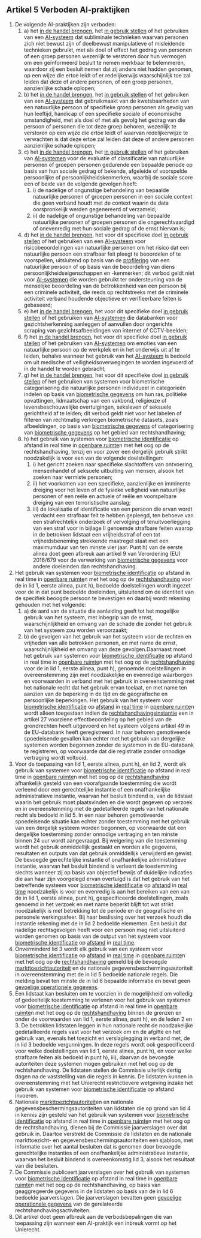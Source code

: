 ## Artikel 5 Verboden AI-praktijken

1. De volgende AI-praktijken zijn verboden:
   1. a) het [in de handel brengen](a3.md#^handel), het [in gebruik stellen](a3.md#^gebruik) of het gebruiken van een [AI-systeem](a3.md#^ai-systeem) dat subliminale technieken waarvan personen zich niet bewust zijn of doelbewust manipulatieve of misleidende technieken gebruikt, met als doel of effect het gedrag van personen of een groep personen wezenlijk te verstoren door hun vermogen om een geïnformeerd besluit te nemen merkbaar te belemmeren, waardoor zij een besluit nemen dat zij anders niet hadden genomen, op een wijze die ertoe leidt of er redelijkerwijs waarschijnlijk toe zal leiden dat deze of andere personen, of een groep personen, aanzienlijke schade oplopen;
   2. b) het [in de handel brengen](a3.md#^handel), het [in gebruik stellen](a3.md#^gebruik) of het gebruiken van een [AI-systeem](a3.md#^ai-systeem) dat gebruikmaakt van de kwetsbaarheden van een natuurlijke persoon of specifieke groep personen als gevolg van hun leeftijd, handicap of een specifieke sociale of economische omstandigheid, met als doel of met als gevolg het gedrag van die persoon of personen die tot deze groep behoren, wezenlijk te verstoren op een wijze die ertoe leidt of waarvan redelijkerwijze te verwachten is dat deze ertoe zal leiden dat deze of andere personen aanzienlijke schade oplopen;
   3. c) het [in de handel brengen](a3.md#^handel), het [in gebruik stellen](a3.md#^gebruik) of het gebruiken van [AI-systemen](a3.md#^ai-systeem) voor de evaluatie of classificatie van natuurlijke personen of groepen personen gedurende een bepaalde periode op basis van hun sociale gedrag of bekende, afgeleide of voorspelde persoonlijke of persoonlijkheidskenmerken, waarbij de sociale score een of beide van de volgende gevolgen heeft:
      1. i) de nadelige of ongunstige behandeling van bepaalde natuurlijke personen of groepen personen in een sociale context die geen verband houdt met de context waarin de data oorspronkelijk werden gegenereerd of verzameld;
      2. ii) de nadelige of ongunstige behandeling van bepaalde natuurlijke personen of groepen personen die ongerechtvaardigd of onevenredig met hun sociale gedrag of de ernst hiervan is;
   4. d) het [in de handel brengen](a3.md#^handel), het voor dit specifieke doel [in gebruik stellen](a3.md#^gebruik) of het gebruiken van een [AI-systeem](a3.md#^ai-systeem) voor risicobeoordelingen van natuurlijke personen om het risico dat een natuurlijke persoon een strafbaar feit pleegt te beoordelen of te voorspellen, uitsluitend op basis van de [profilering](a3.md#^profil) van een natuurlijke persoon of op basis van de beoordeling van diens persoonlijkheidseigenschappen en -kenmerken; dit verbod geldt niet voor [AI-systemen](a3.md#^ai-systeem) die worden gebruikt ter ondersteuning van de menselijke beoordeling van de betrokkenheid van een persoon bij een criminele activiteit, die reeds op rechtstreeks met de criminele activiteit verband houdende objectieve en verifieerbare feiten is gebaseerd;
   5. e) het [in de handel brengen](a3.md#^handel), het voor dit specifieke doel [in gebruik stellen](a3.md#^gebruik) of het gebruiken van [AI-systemen](a3.md#^ai-systeem) die databanken voor gezichtsherkenning aanleggen of aanvullen door ongerichte scraping van gezichtsafbeeldingen van internet of CCTV-beelden;
   6. f) het [in de handel brengen](a3.md#^handel), het voor dit specifieke doel [in gebruik stellen](a3.md#^gebruik) of het gebruiken van [AI-systemen](a3.md#^ai-systeem) om emoties van een natuurlijke persoon op de werkplek en in het onderwijs uit af te leiden, behalve wanneer het gebruik van het [AI-systeem](a3.md#^ai-systeem) is bedoeld om uit medische of veiligheidsoverwegingen te worden ingevoerd of in de handel te worden gebracht;
   7. g) het [in de handel brengen](a3.md#^handel), het voor dit specifieke doel [in gebruik stellen](a3.md#^gebruik) of het gebruiken van systemen voor biometrische categorisering die natuurlijke personen individueel in categorieën indelen op basis van [biometrische gegevens](a3.md#^biog) om hun ras, politieke opvattingen, lidmaatschap van een vakbond, religieuze of levensbeschouwelijke overtuigingen, seksleven of seksuele gerichtheid af te leiden; dit verbod geldt niet voor het labelen of filteren van rechtmatig verkregen biometrische datasets, zoals afbeeldingen, op basis van [biometrische gegevens](a3.md#^biog) of categorisering van [biometrische gegevens](a3.md#^biog) op het gebied van rechtshandhaving;
   8. h) het gebruik van systemen voor [biometrische identificatie](a3.md#^bioid) op afstand in real time in [openbare ruimte](a3.md#^openb)n met het oog op de rechtshandhaving, tenzij en voor zover een dergelijk gebruik strikt noodzakelijk is voor een van de volgende doelstellingen:
      1. i) het gericht zoeken naar specifieke slachtoffers van ontvoering, mensenhandel of seksuele uitbuiting van mensen, alsook het zoeken naar vermiste personen;
      2. ii) het voorkomen van een specifieke, aanzienlijke en imminente dreiging voor het leven of de fysieke veiligheid van natuurlijke personen of een reële en actuele of reële en voorspelbare dreiging van een terroristische aanslag;
      3. iii) de lokalisatie of identificatie van een persoon die ervan wordt verdacht een strafbaar feit te hebben gepleegd, ten behoeve van een strafrechtelijk onderzoek of vervolging of tenuitvoerlegging van een straf voor in bijlage II genoemde strafbare feiten waarop in de betrokken lidstaat een vrijheidsstraf of een tot vrijheidsbeneming strekkende maatregel staat met een maximumduur van ten minste vier jaar.
         Punt h) van de eerste alinea doet geen afbreuk aan artikel 9 van Verordening (EU) 2016/679 voor de verwerking van [biometrische gegevens](a3.md#^biog) voor andere doeleinden dan rechtshandhaving.
2. Het gebruik van systemen voor [biometrische identificatie](a3.md#^bioid) op afstand in real time in [openbare ruimte](a3.md#^openb)n met het oog op de [rechtshandhaving](a3.md#^rh) voor de in lid 1, eerste alinea, punt h), bedoelde doelstellingen wordt ingezet voor de in dat punt bedoelde doeleinden, uitsluitend om de identiteit van de specifiek beoogde persoon te bevestigen en daarbij wordt rekening gehouden met het volgende:
   1. a) de aard van de situatie die aanleiding geeft tot het mogelijke gebruik van het systeem, met inbegrip van de ernst, waarschijnlijkheid en omvang van de schade die zonder het gebruik van het systeem zou worden veroorzaakt;
   2. b) de gevolgen van het gebruik van het systeem voor de rechten en vrijheden van alle betrokken personen, en met name de ernst, waarschijnlijkheid en omvang van deze gevolgen.Daarnaast moet het gebruik van systemen voor [biometrische identificatie](a3.md#^bioid) op afstand in real time in [openbare ruimte](a3.md#^openb)n met het oog op de [rechtshandhaving](a3.md#^rh) voor de in lid 1, eerste alinea, punt h), genoemde doelstellingen in overeenstemming zijn met noodzakelijke en evenredige waarborgen en voorwaarden in verband met het gebruik in overeenstemming met het nationale recht dat het gebruik ervan toelaat, en met name ten aanzien van de beperking in de tijd en de geografische en persoonlijke beperkingen. Het gebruik van het systeem voor [biometrische identificatie](a3.md#^bioid) op [afstand](a3.md#^sbia) in [real time](a3.md#^realt) in [openbare ruimte](a3.md#^openb)n wordt alleen toegestaan indien de [rechtshandhavingsinstantie](a3.md#^rhi) een in artikel 27 voorziene effectbeoordeling op het gebied van de grondrechten heeft uitgevoerd en het systeem volgens artikel 49 in de EU-databank heeft geregistreerd. In naar behoren gemotiveerde spoedeisende gevallen kan echter met het gebruik van dergelijke systemen worden begonnen zonder de systemen in de EU-databank te registreren, op voorwaarde dat die registratie zonder onnodige vertraging wordt voltooid.
3. Voor de toepassing van lid 1, eerste alinea, punt h), en lid 2, wordt elk gebruik van systemen voor [biometrische identificatie](a3.md#^bioid) op afstand in real time in [openbare ruimte](a3.md#^openb)n met het oog op de [rechtshandhaving](a3.md#^rh) afhankelijk gesteld van een voorafgaande toestemming die wordt verleend door een gerechtelijke instantie of een onafhankelijke administratieve instantie, waarvan het besluit bindend is, van de lidstaat waarin het gebruik moet plaatsvinden en die wordt gegeven op verzoek en in overeenstemming met de gedetailleerde regels van het nationale recht als bedoeld in lid 5. In een naar behoren gemotiveerde spoedeisende situatie kan echter zonder toestemming met het gebruik van een dergelijk systeem worden begonnen, op voorwaarde dat een dergelijke toestemming zonder onnodige vertraging en ten minste binnen 24 uur wordt aangevraagd. Bij weigering van die toestemming wordt het gebruik onmiddellijk gestaakt en worden alle gegevens, resultaten en outputs van dat gebruik onmiddellijk verwijderd en gewist.
   De bevoegde gerechtelijke instantie of onafhankelijke administratieve instantie, waarvan het besluit bindend is verleent de toestemming slechts wanneer zij op basis van objectief bewijs of duidelijke indicaties die aan haar zijn voorgelegd ervan overtuigd is dat het gebruik van het betreffende systeem voor [biometrische identificatie](a3.md#^bioid) op [afstand](a3.md#^sbia) in [real time](a3.md#^realt) noodzakelijk is voor en evenredig is aan het bereiken van een van de in lid 1, eerste alinea, punt h), gespecificeerde doelstellingen, zoals genoemd in het verzoek en met name beperkt blijft tot wat strikt noodzakelijk is met betrekking tot de periode en de geografische en personele werkingssfeer. Bij haar beslissing over het verzoek houdt die instantie rekening met de in lid 2 bedoelde elementen. Een besluit dat nadelige rechtsgevolgen heeft voor een persoon mag niet uitsluitend worden genomen op basis van de output van het systeem voor [biometrische identificatie](a3.md#^bioid) op [afstand](a3.md#^sbia) in [real time](a3.md#^realt).
4. Onverminderd lid 3 wordt elk gebruik van een systeem voor [biometrische identificatie](a3.md#^bioid) op [afstand](a3.md#^sbia) in [real time](a3.md#^realt) in [openbare ruimte](a3.md#^openb)n met het oog op de [rechtshandhaving](a3.md#^rh) gemeld bij de bevoegde [markttoezichtautoriteit](a3.md#^mta) en de nationale gegevensbeschermingsautoriteit in overeenstemming met de in lid 5 bedoelde nationale regels. Die melding bevat ten minste de in lid 6 bepaalde informatie en bevat geen [gevoelige operationele gegevens](a3.md#^gog).
5. Een lidstaat kan besluiten om te voorzien in de mogelijkheid om volledig of gedeeltelijk toestemming te verlenen voor het gebruik van systemen voor [biometrische identificatie](a3.md#^bioid) op afstand in real time in [openbare ruimte](a3.md#^openb)n met het oog op de [rechtshandhaving](a3.md#^rh) binnen de grenzen en onder de voorwaarden van lid 1, eerste alinea, punt h), en de leden 2 en 3. De betrokken lidstaten leggen in hun nationale recht de noodzakelijke gedetailleerde regels vast voor het verzoek om en de afgifte en het gebruik van, evenals het toezicht en verslaglegging in verband met, de in lid 3 bedoelde vergunningen. In deze regels wordt ook gespecificeerd voor welke doelstellingen van lid 1, eerste alinea, punt h), en voor welke strafbare feiten als bedoeld in punt h), iii), daarvan de bevoegde autoriteiten deze systemen mogen gebruiken met het oog op de rechtshandhaving. De lidstaten stellen de Commissie uiterlijk dertig dagen na de vaststelling van die regels in kennis. De lidstaten kunnen in overeenstemming met het Unierecht restrictievere wetgeving inzake het gebruik van systemen voor [biometrische identificatie](a3.md#^bioid) op afstand invoeren.
6. Nationale [markttoezichtautoriteit](a3.md#^mta)en en nationale gegevensbeschermingsautoriteiten van lidstaten die op grond van lid 4 in kennis zijn gesteld van het gebruik van systemen voor [biometrische identificatie](a3.md#^bioid) op afstand in real time in [openbare ruimte](a3.md#^openb)n met het oog op de rechtshandhaving, dienen bij de Commissie jaarverslagen over dat gebruik in. Daartoe verstrekt de Commissie de lidstaten en de nationale markttoezicht- en gegevensbeschermingsautoriteiten een sjabloon, met informatie over het aantal besluiten dat is genomen door bevoegde gerechtelijke instanties of een onafhankelijke administratieve instantie, waarvan het besluit bindend is overeenkomstig lid 3, alsook het resultaat van die besluiten.
7. De Commissie publiceert jaarverslagen over het gebruik van systemen voor [biometrische identificatie](a3.md#^bioid) op afstand in real time in [openbare ruimte](a3.md#^openb)n met het oog op de rechtshandhaving, op basis van geaggregeerde gegevens in de lidstaten op basis van de in lid 6 bedoelde jaarverslagen. Die jaarverslagen bevatten geen [gevoelige operationele gegevens](a3.md#^gog) van de gerelateerde rechtshandhavingsactiviteiten.
8. Dit artikel doet geen afbreuk aan de verbodsbepalingen die van toepassing zijn wanneer een AI-praktijk een inbreuk vormt op het Unierecht.
